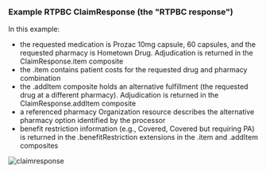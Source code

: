 <h3 id="example-rtpbc-claimresponse-the-rtpbc-response-">Example RTPBC ClaimResponse (the &quot;RTPBC response&quot;)</h3>
<p>In this example:</p>
<ul>
<li>the requested medication is Prozac 10mg capsule, 60 capsules, and the requested pharmacy is Hometown Drug. Adjudication is returned in the ClaimResponse.item composite</li>
<li>the .item contains patient costs for the requested drug and pharmacy combination</li>
<li>the .addItem composite holds an alternative fulfillment (the requested drug at a different pharmacy). Adjudication is returned in the ClaimResponse.addItem composite</li>
<li>a referenced pharmacy Organization resource describes the alternative pharmacy option identified by the processor</li>
<li>benefit restriction information (e.g., Covered, Covered but requiring PA) is returned in the .benefitRestriction extensions in the .item and .addItem composites</li>
</ul>
<div><img src="rtpbc-claim-response-03.png" alt="claimresponse"></div>